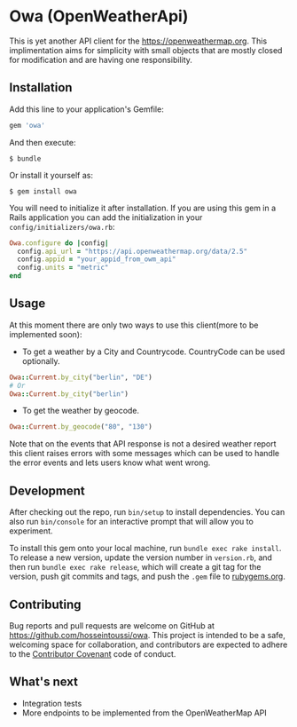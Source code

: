 # Owa (OpenWeatherApi)

This is yet another API client for the https://openweathermap.org. This implimentation aims for simplicity with small objects that are mostly closed for modification and are having one responsibility.

## Installation

Add this line to your application's Gemfile:

```ruby
gem 'owa'
```

And then execute:

    $ bundle
Or install it yourself as:

    $ gem install owa

You will need to initialize it after installation. If you are using this gem in a Rails application you can add the initialization in your `config/initializers/owa.rb`:

```ruby
Owa.configure do |config|
  config.api_url = "https://api.openweathermap.org/data/2.5"
  config.appid = "your_appid_from_owm_api"
  config.units = "metric"
end
```

## Usage

At this moment there are only two ways to use this client(more to be implemented soon):

- To get a weather by a City and Countrycode. CountryCode can be used optionally.

```ruby
Owa::Current.by_city("berlin", "DE")
# Or
Owa::Current.by_city("berlin")
```

- To get the weather by geocode.

```ruby
Owa::Current.by_geocode("80", "130")
```

Note that on the events that API response is not a desired weather report this client raises errors with some messages which can be used to handle the error events and lets users know what went wrong.

## Development

After checking out the repo, run `bin/setup` to install dependencies. You can also run `bin/console` for an interactive prompt that will allow you to experiment.

To install this gem onto your local machine, run `bundle exec rake install`. To release a new version, update the version number in `version.rb`, and then run `bundle exec rake release`, which will create a git tag for the version, push git commits and tags, and push the `.gem` file to [rubygems.org](https://rubygems.org).

## Contributing

Bug reports and pull requests are welcome on GitHub at https://github.com/hosseintoussi/owa. This project is intended to be a safe, welcoming space for collaboration, and contributors are expected to adhere to the [Contributor Covenant](http://contributor-covenant.org) code of conduct.

## What's next

- Integration tests
- More endpoints to be implemented from the OpenWeatherMap API

